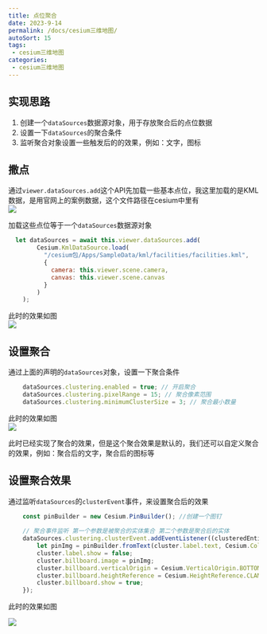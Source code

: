 ```yaml
---
title: 点位聚合
date: 2023-9-14
permalink: /docs/cesium三维地图/
autoSort: 15
tags:
 - cesium三维地图
categories: 
 - cesium三维地图
---
```



## 实现思路

1. 创建一个`dataSources`数据源对象，用于存放聚合后的点位数据
2. 设置一下`dataSources`的聚合条件
3. 监听聚合对象设置一些触发后的的效果，例如：文字，图标

## 撒点

通过`viewer.dataSources.add`这个API先加载一些基本点位，我这里加载的是KML数据，是用官网上的案例数据，这个文件路径在cesium中里有<br/>
![](https://z1.ax1x.com/2023/09/14/pPRDJYQ.png)

加载这些点位等于一个`dataSources`数据源对象

```js
  let dataSources = await this.viewer.dataSources.add(
        Cesium.KmlDataSource.load(
          "/cesium包/Apps/SampleData/kml/facilities/facilities.kml",
          {
            camera: this.viewer.scene.camera,
            canvas: this.viewer.scene.canvas
          }
        ) 
    );
```
此时的效果如图<br/>
![](https://z1.ax1x.com/2023/09/14/pPRDq1A.png)

## 设置聚合

通过上面的声明的`dataSources`对象，设置一下聚合条件

```js
    dataSources.clustering.enabled = true; // 开启聚合
    dataSources.clustering.pixelRange = 15; // 聚合像素范围
    dataSources.clustering.minimumClusterSize = 3; // 聚合最小数量
```
此时的效果如图<br/>
![](https://z1.ax1x.com/2023/09/14/pPRrkXq.png)

此时已经实现了聚合的效果，但是这个聚合效果是默认的，我们还可以自定义聚合的效果，例如：聚合后的文字，聚合后的图标等

## 设置聚合效果

通过监听`dataSources`的`clusterEvent`事件，来设置聚合后的效果
```js
    const pinBuilder = new Cesium.PinBuilder(); //创建一个图钉
      
    // 聚合事件监听 第一个参数是被聚合的实体集合 第二个参数是聚合后的实体
    dataSources.clustering.clusterEvent.addEventListener((clusteredEntities, cluster) => {
        let pinImg = pinBuilder.fromText(cluster.label.text, Cesium.Color.RED, 48).toDataURL();
        cluster.label.show = false;
        cluster.billboard.image = pinImg;
        cluster.billboard.verticalOrigin = Cesium.VerticalOrigin.BOTTOM;
        cluster.billboard.heightReference = Cesium.HeightReference.CLAMP_TO_GROUND;
        cluster.billboard.show = true;
    });
```
此时的效果如图<br/>

![](https://z1.ax1x.com/2023/09/14/pPRrsDP.png)
